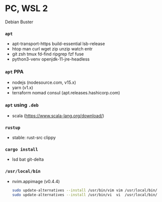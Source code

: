 PC, WSL 2
========
Debian Buster

### `apt`
- apt-transport-https build-essential lsb-release
- htop man curl wget zip unzip watch entr
- git zsh tmux fd-find ripgrep fzf fuse
- python3-venv openjdk-11-jre-headless

### `apt` PPA
- nodejs (nodesource.com, v15.x)
- yarn (v1.x)
- terraform nomad consul (apt.releases.hashicorp.com)

### `apt` using `.deb`
- scala (<https://www.scala-lang.org/download/>)

### `rustup`
- stable: rust-src clippy

### `cargo install`
- lsd bat git-delta

### `/usr/local/bin`
- nvim.appimage (v0.4.4)

  ```bash
  sudo update-alternatives --install /usr/bin/vim vim /usr/local/bin/nvim.appimage 110
  sudo update-alternatives --install /usr/bin/vi  vi  /usr/local/bin/nvim.appimage 110
  ```
